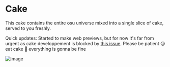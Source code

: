 # Cake
This cake contains the entire osu universe mixed into a single slice of cake, served to you freshly.

Quick updates: Started to make web previews, but for now it's far from urgent as cake developpement is blocked by [this issue](https://github.com/ppy/osu-web/issues/7374).
Please be patient 😥 eat cake 🍰 everything is gonna be fine

![image](https://user-images.githubusercontent.com/40531871/113394963-2533d300-9367-11eb-973b-f67f2530d90f.png)
